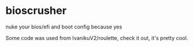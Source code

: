 # bioscrusher
nuke your bios/efi and boot config because yes

Some code was used from IvanikuV2/roulette, check it out, it's pretty cool.
